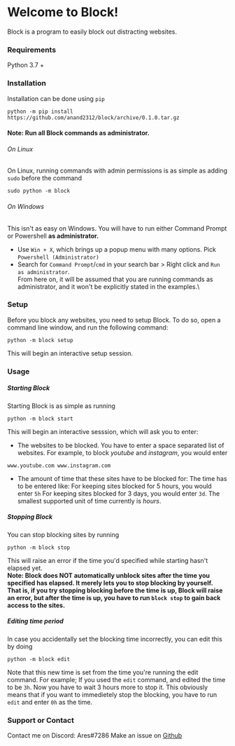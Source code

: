# Welcome to Block!
Block is a program to easily block out distracting websites.

### Requirements
Python 3.7 +

### Installation

Installation can be done using `pip`
```
python -m pip install https://github.com/anand2312/block/archive/0.1.0.tar.gz
```

#### Note: Run all Block commands as administrator. 
###### On Linux
On Linux, running commands with admin permissions is as simple as adding `sudo` before the command
```
sudo python -m block
```
###### On Windows
This isn't as easy on Windows.
You will have to run either Command Prompt or Powershell **as administrator.**
- Use `Win + X`, which brings up a popup menu with many options. Pick `Powershell (Administrator)`
- Search for `Command Prompt`/`cmd` in your search bar > Right click and `Run as administrator`.  
From here on, it will be assumed that you are running commands as administrator, and it won't be explicitly stated in the examples.\

### Setup

Before you block any websites, you need to setup Block.
To do so, open a command line window, and run the following command:
```
python -m block setup
```
This will begin an interactive setup session.

### Usage

##### Starting Block
Starting Block is as simple as running 
```
python -m block start
```
This will begin an interactive sesssion, which will ask you to enter:
- The websites to be blocked. You have to enter a space separated list of websites. For example, to block *youtube* and *instagram*, you would enter
```
www.youtube.com www.instagram.com
```
- The amount of time that these sites have to be blocked for:
The time has to be entered like:
For keeping sites blocked for 5 hours, you would enter `5h`
For keeping sites blocked for 3 days, you would enter `3d`.
The smallest supported unit of time currently is _hours_.

##### Stopping Block
You can stop blocking sites by running
```
python -m block stop
```
This will raise an error if the time you'd specified while starting hasn't elapsed yet.
\
**Note: Block does NOT automatically unblock sites after the time you specified has elapsed. It merely lets you to stop blocking by yourself.
That is, if you try stopping blocking before the time is up, Block will raise an error, but after the time is up, you have to run `block stop` to gain back access to the sites.**

##### Editing time period
In case you accidentally set the blocking time incorrectly, you can edit this by doing 
```
python -m block edit
```
Note that this new time is set from the time you're running the edit command.
For example;
If you used the `edit` command, and edited the time to be `3h`. Now you have to wait 3 hours more to stop it.
This obviously means that if you want to immedietely stop the blocking, you have to run `edit` and enter `0h` as the time.

### Support or Contact

Contact me on Discord: Ares#7286
Make an issue on [Github](https://github.com/anand2312/block)
